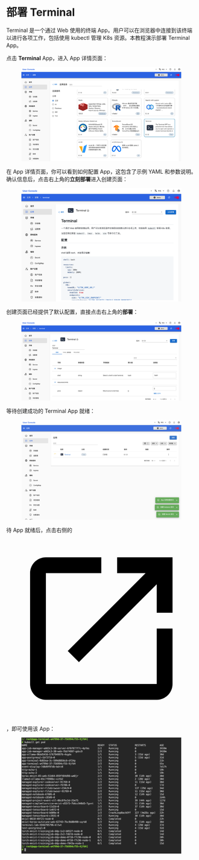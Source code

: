 # 部署 Terminal

Terminal 是一个通过 Web 使用的终端 App。用户可以在浏览器中连接到该终端以进行各项工作，包括使用 kubectl 管理 K8s 资源。本教程演示部署 Terminal App。

点击 **Terminal** App，进入 App 详情页面：

<figure class="screenshot">
  <img alt="select-terminal" src="../assets/app/select-terminal.png" />
</figure>

在 App 详情页面，你可以看到如何配置 App，这包含了示例 YAML 和参数说明。确认信息后，点击右上角的**立刻部署**进入创建页面：

<figure class="screenshot">
  <img alt="readme-terminal" src="../assets/app/readme-terminal.png" />
</figure>

创建页面已经提供了默认配置，直接点击右上角的**部署**：

<figure class="screenshot">
  <img alt="form-terminal" src="../assets/app/form-terminal.png" />
</figure>

等待创建成功的 Terminal App 就绪：

<figure class="screenshot">
  <img alt="wait-for-terminal" src="../assets/app/wait-for-terminal.png" />
</figure>

待 App 就绪后，点击右侧的 <span class="twemoji"><svg class="MuiSvgIcon-root MuiSvgIcon-colorPrimary MuiSvgIcon-fontSizeMedium css-jxtyyz" focusable="false" aria-hidden="true" viewBox="0 0 24 24" data-testid="OpenInNewIcon"><path d="M19 19H5V5h7V3H5c-1.11 0-2 .9-2 2v14c0 1.1.89 2 2 2h14c1.1 0 2-.9 2-2v-7h-2zM14 3v2h3.59l-9.83 9.83 1.41 1.41L19 6.41V10h2V3z"></path></svg></span>，即可使用该 App：

<figure class="screenshot">
  <img alt="ui-terminal" src="../assets/app/ui-terminal.png" />
</figure>
